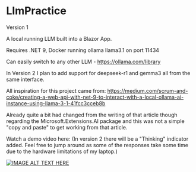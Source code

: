 # LlmPractice

Version 1

A local running LLM built into a Blazor App.

Requires .NET 9, Docker running ollama llama3.1 on port 11434

Can easily switch to any other LLM - https://ollama.com/library

In Version 2 I plan to add support for deepseek-r1 and gemma3 all from the same interface.

All inspiration for this project came from: https://medium.com/scrum-and-coke/creating-a-web-api-with-net-9-to-interact-with-a-local-ollama-ai-instance-using-llama-3-1-41fcc3cceb8b

Already quite a bit had changed from the writing of that article though regarding the Microsoft.Extensions.AI package and this was not a simple "copy and paste" to get working from that article.

Watch a demo video here: 
(In version 2 there will be a "Thinking" indicator added. Feel free to jump around as some of the responses take some time due to the hardware limitations of my laptop.)

[![IMAGE ALT TEXT HERE](https://img.youtube.com/vi/6Y4LnnlxGQk/0.jpg)](https://www.youtube.com/watch?v=6Y4LnnlxGQk)
